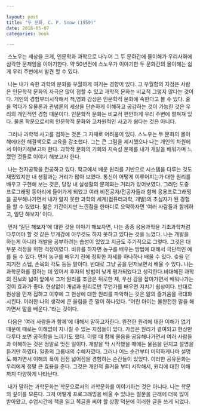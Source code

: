 ```yaml
---

layout: post
title: "두 문화, C. P. Snow (1959)"
date: 2016-05-07
categories: book

---
```


&nbsp;스노우는 세상을 크게, 인문학과 과학으로 나누어 그 두 문화간에 몰이해가 우리사회에 심각한 문제임을 이야기한다. 약 50년전에 스노우가 이야기한 두 문화간의 몰이해는 쉽게 우리 주변에서 발견 할 수 있다.

&nbsp;나는 내가 속한 과학의 문화를 우월하게 여기는 경향이 있다. 그 우월함의 지점은 사람은 인문학적 문화의 자극은 많이 접할 수 있고 과학적 문화는 비교적 그렇지 않다는 것이다. 개인의 경험부터시작해서 책,영화 감상은 인문학적 문화에 속한다고 볼 수 있다. 술을 먹다가 유물론과 관념론의 세상을 단순하게 이해하고 공감하는 것이 가능한 것은 우리의 개인적인  경험 때문이다. 인문학적 문화는 비교적 편안하게 우리 주변에 펼쳐져 있다. 물론 학문으로서의 인문학적 문화와 고차원적인 사고가 쉽다는 것은 아니다.

&nbsp;그러나 과학적 사고를 접하는 것은 그 자체로 어려움이 있다. 스노우는 두 문화의 몰이해에대한 해결책으로 교육을 강조했다. 그는 큰 그림을 제시했으나 나는 개인의 차원에서 이야기해보고자 한다. 과학적 문화의 기회와 지속성 문제를 내가 개발을 배워가며 느꼈던 것들로 이야기 해보고자 한다.

&nbsp;나는 전자공학을 전공하고 있다. 학교에서 배운 원리를 기반으로 시스템을 다루는 것도 재밌었지만 내 생활과는 거리가 많아 보였다. 통신이 어떻게 이루어지는가 대한 원리를 배우고 구현해 보는 것은, 당장 내 실생활의 문제와는 거리가 있어보였다. 그러던 도중 프로그래밍 동아리에 들어가게 되었고 여러 비전공자/전공자들과 함께 응용프로그래밍을 공부해나가면서 내가 알지 못한 과학의 세계(컴퓨터과학, 개발)의 초심자가 된 경험을 할 수 있었다. 짧은 기간이지만 느낀점을 한마디로 요약하자면 ‘여러 사람들과 함께하고, 일단 해보자’ 이다.

&nbsp;먼저 ‘일단 해보자'에 대한 것을 이야기 해보자면, 나는  종종 응용과학을 기초과학처럼 다루어야 할 것 같은 무게감에 아무것도 하지 못하고 있다는 것을 느꼈다. 나는 개발을 하는게 아니라 개발을 공부하려는 습성이 있었고 지금도 주기적으로 그렇다. 그것은 대부분 걱정을 위한 걱정이였다. 비유를 하자면 농구를 배우는 방법에 대해서 극단적인 예를 들 수 있다. 먼저 농구를 배우기 전에 정확한 자세를 하나하나 배울 수 있다. 슛을 던지기전 스텝, 손목의 각도 등등 말이다. 반대로 그냥 공을 던저보면서 배울 수 있다. 나는 과학문화를 접하는 데 있어서  후자의 방법이 낮게 평가되었다고 생각한다.비대해진 과학의 진보와 넓이 앞에서 그저 원리를 조금은 뒤로한 채, 우선 감을 잡아가면서 배워나가는 것이 효과가 좋다. 현상없이 개념과 원리로만 무언가를 배우면 지치기 쉽상이다. 반대로 현상을 먼저 접하고 이후에 그 현상에 대한 원리를 파악하는 것은 앎의 즐거움을 극대화시킨다. 이러한 나의 생각에 큰 울림을 준 말이 하나있다. “어린 아이는 불완전한 말을 해가면서 말을 배운다.“라는 것이다.

&nbsp;다음은 '여러 사람들과 함께'에 대해서 말하고자한다. 완전한 원리에 대한 이해가 없기 때문에 때로는 이해없이 지나칠 수 있는 지점들이 있다. 가끔은 원리가 결여되고 현상만 다루다 보면 공허함을 느끼기도 했다. 이럴 때 함께 물음을 공유해나가면서 여러 사람들과 이해하는 것은 정말로 멋진 일이다. 개발을 막 시작했을 때에는 물음을 던지고 설명을 듣기만 하였다. 일종의 그룹내의 수혜자였다. 그러나 어느 순간부터 미약하게나마 설명도 해가면서 이해의 폭이 점점 넓어짐을 경험하는 순간들이 있었다. 이러한 공유문화는 우리에게 정말 큰 효용을 준다. 그것은 개인적 즐거움 부터 시작해서, 원리에 대한 이해까지 다양하게 나타난다.

&nbsp;내가 말하는 과학문화는 학문으로서의 과학문화를 이야기하는 것은 아니다. 나는 학문의 깊이를 모른다. 그저 어떻게 프로그래밍을 배울 수 있냐는 질문을 근래에 더욱 많이 받아왔고, 수업시간에 책을 읽고 쪽글을 써야 할 상황 덕분에 이러한 글을 쓰게 되었다.
